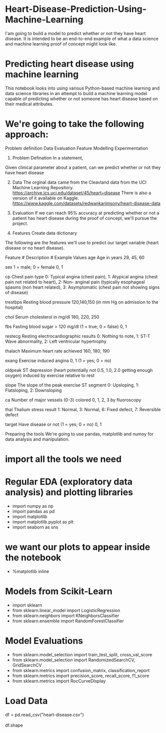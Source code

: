 # Heart-Disease-Prediction-Using-Machine-Learning
I'am going to build a model to predict whether or not they have heart disease.  It is intended to be an end-to-end example of what a data science and machine learning proof of concept might look like.



# Predicting heart disease using machine learning
This notebook looks into using various Python-based machine learning and data science libraries in an attempt to build a machine learning model capable of predicting whether or not someone has heart disease based on their medical attributes.

# We're going to take the following approach:

Problem definition
Data
Evaluation
Feature
Modelling
Experimentation
1. Problem Defination
In a statement,

Given clinical parameter about a patient, can we predict whether or not they have heart disease

2. Data
The orginal data came from the Cleavland data from the UCI Machine Learning Repository. https://archive.ics.uci.edu/dataset/45/heart+disease There is also a version of it available on Kaggle. https://www.kaggle.com/datasets/redwankarimsony/heart-disease-data

3. Evaluation
If we can reach 95% accuracy at predicting whether or not a patient has heart disease during the proof of concept, we'll pursue the project.

4. Features
Create data dictionary

The following are the features we'll use to predict our target variable (heart disease or no heart disease).

Feature # Description # Example Values
age Age in years 29, 45, 60

sex 1 = male; 0 = female 0, 1

cp Chest pain type 0: Typical angina (chest pain), 1: Atypical angina (chest pain not related to heart), 2: Non- anginal pain (typically esophageal spasms (non heart related), 3: Asymptomatic (chest pain not showing signs of disease)

trestbps Resting blood pressure 120,140,150 (in mm Hg on admission to the hospital)

chol Serum cholesterol in mg/dl 180, 220, 250

fbs Fasting blood sugar > 120 mg/dl (1 = true; 0 = false) 0, 1

restecg Resting electrocardiographic results 0: Nothing to note, 1: ST-T Wave abnormality, 2: Left ventricular hypertrophy

thalach Maximum heart rate achieved 160, 180, 190

exang Exercise induced angina 0, 1 (1 = yes; 0 = no)

oldpeak ST depression (heart potentially not 0.5, 1.0, 2.0 getting enough oxygen) induced by exercise relative to rest

slope The slope of the peak exercise ST segment 0: Upsloping, 1: Flatsloping, 2: Downsloping

ca Number of major vessels (0-3) colored 0, 1, 2, 3 by fluoroscopy

thal Thalium stress result 1: Normal, 3: Normal, 6: Fixed defect, 7: Reversible defect

target Have disease or not (1 = yes; 0 = no) 0, 1

Preparing the tools
We're going to use pandas, matplotlib and numoy for data analysis and manipulation.

# import all the tools we need

# Regular EDA (exploratory data analysis) and plotting libraries

* import numpy as np
* import pandas as pd
* import matplotlib
* import matplotlib.pyplot as plt
* import seaborn as sns

# we want our plots to appear inside the notebook
* %matplotlib inline

 

# Models from Scikit-Learn
* import sklearn 
* from sklearn.linear_model import LogisticRegression
* from sklearn.neighbors import KNeighborsClassifier
* from sklearn.ensemble import RandomForestClassifier

# Model Evaluations
* from sklearn.model_selection import train_test_split, cross_val_score
* from sklearn.model_selection import RandomizedSearchCV, GridSearchCV
* from sklearn.metrics import confusion_matrix, classification_report
* from sklearn.metrics import precision_score, recall_score, f1_score
* from sklearn.metrics import RocCurveDisplay


# Load Data
df = pd.read_csv("heart-disease.csv") <br></br>
df.shape 
